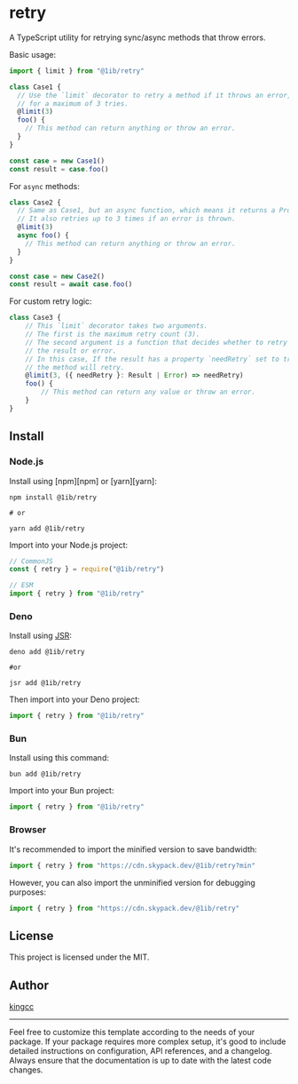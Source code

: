 # retry

A TypeScript utility for retrying sync/async methods that throw errors.

Basic usage:

```ts
import { limit } from "@1ib/retry"

class Case1 {
  // Use the `limit` decorator to retry a method if it throws an error,
  // for a maximum of 3 tries.
  @limit(3)
  foo() {
    // This method can return anything or throw an error.
  }
}

const case = new Case1()
const result = case.foo()
```

For `async` methods:

```ts
class Case2 {
  // Same as Case1, but an async function, which means it returns a Promise.
  // It also retries up to 3 times if an error is thrown.
  @limit(3)
  async foo() {
    // This method can return anything or throw an error.
  }
}

const case = new Case2()
const result = await case.foo()
```

For custom retry logic:

```ts
class Case3 {
    // This `limit` decorator takes two arguments.
    // The first is the maximum retry count (3).
    // The second argument is a function that decides whether to retry based on
    // the result or error.
    // In this case, If the result has a property `needRetry` set to true,
    // the method will retry.
    @limit(3, ({ needRetry }: Result | Error) => needRetry)
    foo() {
        // This method can return any value or throw an error.
    }
}
```

## Install

### Node.js

Install using [npm][npm] or [yarn][yarn]:

```
npm install @1ib/retry

# or

yarn add @1ib/retry
```

Import into your Node.js project:

```js
// CommonJS
const { retry } = require("@1ib/retry")

// ESM
import { retry } from "@1ib/retry"
```

### Deno

Install using [JSR](https://jsr.io):

```shell
deno add @1ib/retry

#or

jsr add @1ib/retry
```

Then import into your Deno project:

```js
import { retry } from "@1ib/retry"
```

### Bun

Install using this command:

```
bun add @1ib/retry
```

Import into your Bun project:

```js
import { retry } from "@1ib/retry"
```

### Browser

It's recommended to import the minified version to save bandwidth:

```js
import { retry } from "https://cdn.skypack.dev/@1ib/retry?min"
```

However, you can also import the unminified version for debugging purposes:

```js
import { retry } from "https://cdn.skypack.dev/@1ib/retry"
```

## License

This project is licensed under the MIT.

## Author

[kingcc](https://github.com/kingcc)

---

Feel free to customize this template according to the needs of your package. If your package requires more complex setup, it's good to include detailed instructions on configuration, API references, and a changelog. Always ensure that the documentation is up to date with the latest code changes.
